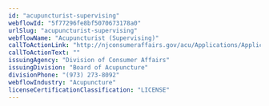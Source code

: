 ```yaml
---
id: "acupuncturist-supervising"
webflowId: "5f77296fe8bf5070673178a0"
urlSlug: "acupuncturist-supervising"
webflowName: "Acupuncturist (Supervising)"
callToActionLink: "http://njconsumeraffairs.gov/acu/Applications/Application-to-Become-a-Licensed-Acupuncturist.pdf"
callToActionText: ""
issuingAgency: "Division of Consumer Affairs"
issuingDivision: "Board of Acupuncture"
divisionPhone: "(973) 273-8092"
webflowIndustry: "Acupuncture"
licenseCertificationClassification: "LICENSE"
---
```


